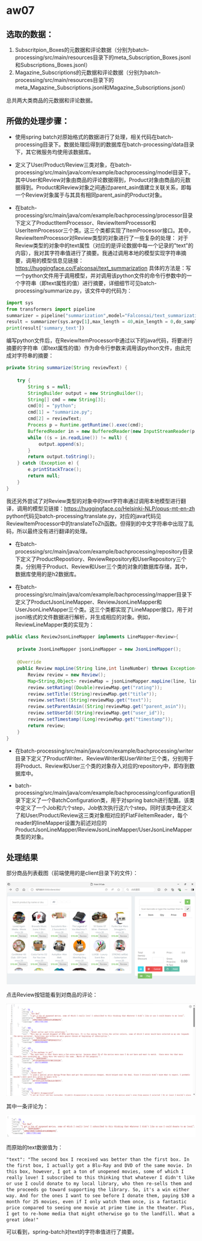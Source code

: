 # aw07

## 选取的数据：
1. Subscritpion_Boxes的元数据和评论数据（分别为batch-processing/src/main/resources目录下的meta_Subscription_Boxes.jsonl和Subscriptions_Boxes.jsonl）
2. Magazine_Subscriptions的元数据和评论数据（分别为batch-processing/src/main/resources目录下的meta_Magazine_Subscriptions.jsonl和Magazine_Subscriptions.jsonl）

总共两大类商品的元数据和评论数据。

## 所做的处理步骤：
- 使用spring batch对原始格式的数据进行了处理，相关代码在batch-processing目录下。数据处理后得到的数据库在batch-processing/data目录下，其它微服务均使用该数据库。

- 定义了User/Product/Review三类对象，在batch-processing/src/main/java/com/example/bachprocessing/model目录下。其中User和Review对象由商品的评论数据得到，Product对象由商品的元数据得到。Product和Review对象之间通过parent_asin值建立关联关系，即每一个Review对象属于与其具有相同parent_asin的Product对象。

- 在batch-processing/src/main/java/com/example/bachprocessing/processor目录下定义了ProductItemProcessor、ReviewItemProcessor和UserItemProcessor三个类。这三个类都实现了ItemProcessor接口。其中，ReviewItemProcessor对Review类型的对象进行了一些复杂的处理：
对于Review类型的对象中的text属性（对应的是评论数据中每一个记录的"text"的内容），我对其字符串值进行了摘要。我通过调用本地的模型实现字符串摘要，调用的模型信息见链接：https://huggingface.co/Falconsai/text_summarization
具体的方法是：写一个python文件用于调用模型，并对调用该python文件的命令行参数中的一个字符串（即text属性的值）进行摘要，详细细节可见batch-processing/summarize.py，该文件中的代码为：
```python
import sys
from transformers import pipeline
summarizer = pipeline("summarization",model="Falconsai/text_summarization")
result = summarizer(sys.argv[1],max_length = 40,min_length = 0,do_sample = False)[0]
print(result['summary_text'])
```

编写python文件后，在ReviewItemProcessor中通过以下的java代码，将要进行摘要的字符串（即text属性的值）作为命令行参数来调用该python文件，由此完成对字符串的摘要：
```java
private String summarize(String reviewText) {

    try {
        String s = null;
        StringBuilder output = new StringBuilder();
        String[] cmd = new String[3];
        cmd[0] = "python";
        cmd[1] = "summarize.py";
        cmd[2] = reviewText;
        Process p = Runtime.getRuntime().exec(cmd);
        BufferedReader in = new BufferedReader(new InputStreamReader(p.getInputStream(),"UTF-8"));
        while ((s = in.readLine()) != null) {
            output.append(s);
        }
        return output.toString();
    } catch (Exception e) {
        e.printStackTrace();
        return null;
    }
}
```

我还另外尝试了对Review类型的对象中的text字符串通过调用本地模型进行翻译，调用的模型见链接：https://huggingface.co/Helsinki-NLP/opus-mt-en-zh 
python代码见batch-processing/translate.py，对应的java代码见ReviewItemProcessor中的translateToZh函数。但得到的中文字符串中出现了乱码，所以最终没有进行翻译的处理。

- 在batch-processing/src/main/java/com/example/bachprocessing/repository目录下定义了ProductRepostiory、ReviewRepository和UserRepository三个类，分别用于Product、Review和User三个类的对象的数据库存储，其中，数据库使用的是h2数据库。

- 在batch-processing/src/main/java/com/example/bachprocessing/mapper目录下定义了ProductJsonLineMapper、ReviewJsonLineMapper和UserJsonLineMapper三个类。这三个类都实现了LineMapper接口，用于对jsonl格式的文件数据进行解析，并生成相应的对象。例如，ReviewLineMapper类的实现为：
```java
public class ReviewJsonLineMapper implements LineMapper<Review>{
    
    private JsonLineMapper jsonLineMapper = new JsonLineMapper();

    @Override
    public Review mapLine(String line,int lineNumber) throws Exception{
        Review review = new Review();
        Map<String,Object> reviewMap = jsonLineMapper.mapLine(line, lineNumber);
        review.setRating((Double)reviewMap.get("rating"));
        review.setTitle((String)reviewMap.get("title"));
        review.setText((String)reviewMap.get("text"));
        review.setParentAsin((String)reviewMap.get("parent_asin"));
        review.setUserId((String)reviewMap.get("user_id"));
        review.setTimestamp((Long)reviewMap.get("timestamp"));
        return review;
    }
}
```

- 在batch-processing/src/main/java/com/example/bachprocessing/writer目录下定义了ProductWriter、ReviewWriter和UserWriter三个类，分别用于将Product、Review和User三个类的对象存入对应的repository中，即存到数据库中。

- batch-processing/src/main/java/com/example/bachprocessing/configuration目录下定义了一个BatchConfiguration类，用于对spring batch进行配置。该类中定义了一个Job和六个step，Job依次执行这六个step。同时该类中还定义了和User/Product/Review这三类对象相对应的FlatFileItemReader，每个reader的lineMapper设置为前述对应的ProductJsonLineMapper/ReviewJsonLineMapper/UserJsonLineMapper类型的对象。

## 处理结果
部分商品列表截图（前端使用的是client目录下的文件）：

![](products.png)

点击Review按钮能看到对商品的评论：

![](reviews.png)

其中一条评论为：

![](review.png)

而原始的text数据值为：
```
"text": "The second box I received was better than the first box. In the first box, I actually got a Blu-Ray and DVD of the same movie. In this box, however, I got a ton of unopened movies, some of which I really love! I subscribed to this thinking that whatever I didn't like or use I could donate to my local library, who then re-sells them and the proceeds go toward supporting the library. So, it's a win either way. And for the ones I want to see before I donate them, paying $30 a month for 25 movies, even if I only watch them once, is a fantastic price compared to seeing one movie at prime time in the theater. Plus, I get to re-home media that might otherwise go to the landfill. What a great idea!"
```
可以看到，spring-batch对text的字符串值进行了摘要。